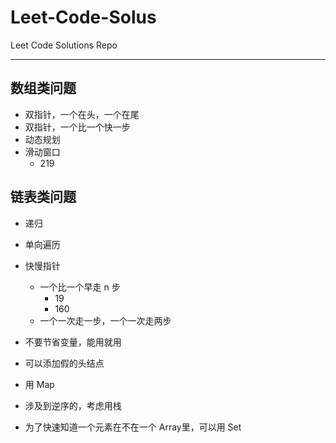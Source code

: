 # Leet-Code-Solus

Leet Code Solutions Repo

---

## 数组类问题

- 双指针，一个在头，一个在尾
- 双指针，一个比一个快一步
- 动态规划
- 滑动窗口
  - 219

## 链表类问题

- 递归
- 单向遍历
- 快慢指针
  - 一个比一个早走 n 步
    - 19
    - 160
  - 一个一次走一步，一个一次走两步
- 不要节省变量，能用就用
- 可以添加假的头结点
- 用 Map

- 涉及到逆序的，考虑用栈

- 为了快速知道一个元素在不在一个 Array里，可以用 Set
